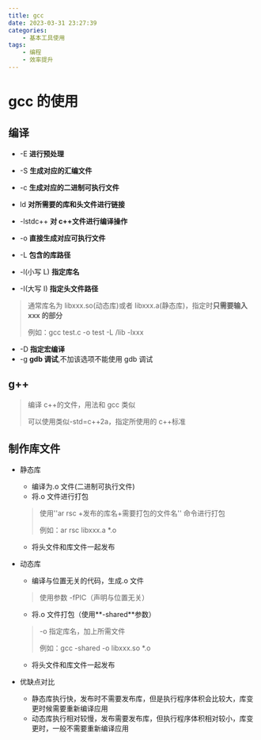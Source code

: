 ```yaml
---
title: gcc
date: 2023-03-31 23:27:39
categories:
    - 基本工具使用
tags:
    - 编程
    - 效率提升
---
```


# gcc 的使用

## 编译

-   -E **进行预处理**
-   -S **生成对应的汇编文件**
-   -c **生成对应的二进制可执行文件**
-   ld **对所需要的库和头文件进行链接**

-   -lstdc++ **对 c++文件进行编译操作**
-   -o **直接生成对应可执行文件**
-   -L **包含的库路径**
-   -l(小写 L) **指定库名**
-   -I(大写 I) **指定头文件路径**

> 通常库名为 libxxx.so(动态库)或者 libxxx.a(静态库)，指定时**只需要输入 xxx 的部分**
>
> 例如：gcc test.c -o test -L /lib -lxxx

-   -D **指定宏编译**
-   -g **gdb 调试**,不加该选项不能使用 gdb 调试

## g++

> 编译 c++的文件，用法和 gcc 类似
>
> 可以使用类似-std=c++2a，指定所使用的 c++标准

## 制作库文件

-   静态库

    -   编译为.o 文件(二进制可执行文件)
    -   将.o 文件进行打包

    > 使用''ar rsc +发布的库名+需要打包的文件名'' 命令进行打包
    >
    > 例如：ar rsc libxxx.a \*.o

    -   将头文件和库文件一起发布

-   动态库

    -   编译与位置无关的代码，生成.o 文件

    > 使用参数 -fPIC（声明与位置无关）

    -   将.o 文件打包（使用**-shared**参数）

    > -o 指定库名，加上所需文件
    >
    > 例如：gcc -shared -o libxxx.so \*.o

    -   将头文件和库文件一起发布

-   优缺点对比

    -   静态库执行快，发布时不需要发布库，但是执行程序体积会比较大，库变更时候需要重新编译应用
    -   动态库执行相对较慢，发布需要发布库，但执行程序体积相对较小，库变更时，一般不需要重新编译应用
